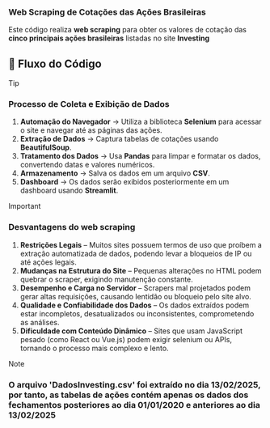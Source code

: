 ###  Web Scraping de Cotações das Ações Brasileiras  

Este código realiza **web scraping** para obter os valores de cotação das **cinco principais ações brasileiras** listadas no site **Investing**

## 📌 Fluxo do Código
> [!TIP]
> ### Processo de Coleta e Exibição de Dados
> 1. **Automação do Navegador** → Utiliza a biblioteca **Selenium** para acessar o site e navegar até as páginas das ações.  
> 2. **Extração de Dados** → Captura tabelas de cotações usando **BeautifulSoup**.  
> 3. **Tratamento dos Dados** → Usa **Pandas** para limpar e formatar os dados, convertendo datas e valores numéricos.  
> 4. **Armazenamento** → Salva os dados em um arquivo **CSV**.  
> 5. **Dashboard** → Os dados serão exibidos posteriormente em um dashboard usando **Streamlit**.

> [!IMPORTANT]
> ### Desvantagens do web scraping
> 1. **Restrições Legais** – Muitos sites possuem termos de uso que proíbem a extração automatizada de dados, podendo levar a bloqueios de IP ou até ações legais.
> 2. **Mudanças na Estrutura do Site** – Pequenas alterações no HTML podem quebrar o scraper, exigindo manutenção constante.
> 3. **Desempenho e Carga no Servidor** – Scrapers mal projetados podem gerar altas requisições, causando lentidão ou bloqueio pelo site alvo.
> 4. **Qualidade e Confiabilidade dos Dados** – Os dados extraídos podem estar incompletos, desatualizados ou inconsistentes, comprometendo as análises.
> 5. **Dificuldade com Conteúdo Dinâmico** – Sites que usam JavaScript pesado (como React ou Vue.js) podem exigir selenium ou APIs, tornando o processo mais complexo e lento.

> [!NOTE]
> ### O arquivo 'DadosInvesting.csv' foi extraído no dia 13/02/2025, por tanto, as tabelas de ações contém apenas os dados dos fechamentos posteriores ao dia 01/01/2020 e anteriores ao dia 13/02/2025
